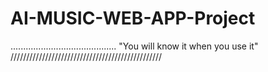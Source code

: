 # AI-MUSIC-WEB-APP-Project
.......................................... "You will know it when you use it"  ////////////////////////////////////////////////
